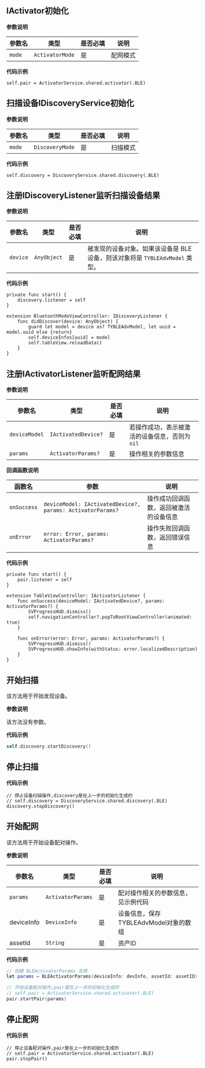 ## IActivator初始化

**参数说明**

| 参数名 | 类型 | 是否必填 | 说明 |
| --- | --- | --- | --- |
| `mode` | `ActivatorMode` | 是 | 配网模式 |

**代码示例**

```
self.pair = ActivatorService.shared.activator(.BLE)
```

## 扫描设备IDiscoveryService初始化

**参数说明**

| 参数名 | 类型 | 是否必填 | 说明 |
| --- | --- | --- | --- |
| `mode` | `DiscoveryMode` | 是 | 扫描模式 |

**代码示例**

```
self.discovery = DiscoveryService.shared.discovery(.BLE)
```

## 注册IDiscoveryListener监听扫描设备结果

**参数说明**

| 参数名 | 类型 | 是否必填 | 说明 |
| --- | --- | --- | --- |
| `device` | `AnyObject` | 是 | 被发现的设备对象。如果该设备是 BLE 设备，则该对象将是 `TYBLEAdvModel` 类型。 |

**代码示例**

```
private func start() {
    discovery.listener = self    
}

extension BluetoothModeViewController: IDiscoveryListener {
    func didDiscover(device: AnyObject) {
        guard let model = device as? TYBLEAdvModel, let uuid = model.uuid else {return}
        self.deviceInfos[uuid] = model
        self.tableView.reloadData()
    }
}
```

## 注册IActivatorListener监听配网结果

**参数说明**

| 参数名 | 类型 | 是否必填 | 说明 |
| --- | --- | --- | --- |
| `deviceModel` | `IActivatedDevice?` | 是 | 若操作成功，表示被激活的设备信息，否则为 `nil` |
| `params` | `ActivatorParams?` | 是 | 操作相关的参数信息 |

**回调函数说明**

| 函数名 | 参数 | 说明 |
| --- | --- | --- |
| `onSuccess` | `deviceModel: IActivatedDevice?, params: ActivatorParams?` | 操作成功回调函数，返回被激活的设备信息 |
| `onError` | `error: Error, params: ActivatorParams?` | 操作失败回调函数，返回错误信息 |

**代码示例**

```
private func start() {
    pair.listener = self    
}

extension TableViewController: IActivatorListener {
    func onSuccess(deviceModel: IActivatedDevice?, params: ActivatorParams?) {
        SVProgressHUD.dismiss()
        self.navigationController?.popToRootViewController(animated: true)
    }
    
    func onError(error: Error, params: ActivatorParams?) {
        SVProgressHUD.dismiss()
        SVProgressHUD.showInfo(withStatus: error.localizedDescription)
    }
}
```

## 开始扫描

该方法用于开始发现设备。

**参数说明**

该方法没有参数。

**代码示例**

```swift
self.discovery.startDiscovery()
```

## 停止扫描

**代码示例**

```
// 停止设备扫描操作,discovery是在上一步的初始化生成的
// self.discovery = DiscoveryService.shared.discovery(.BLE)
discovery.stopDiscovery()
```

## 开始配网

该方法用于开始设备配对操作。

**参数说明**

| 参数名 | 类型 | 是否必填 | 说明 |
| --- | --- | --- | --- |
| `params` | `ActivatorParams` | 是 | 配对操作相关的参数信息，见示例代码 |
| deviceInfo | `DeviceInfo` | 是 | 设备信息，保存TYBLEAdvModel对象的数组|
| assetId | `String` | 是 | 资产ID |

**代码示例**

```swift
// 创建 BLEActivatorParams 实例
let params = BLEActivatorParams(deviceInfo: devInfo, assetId: assetID)

// 开始设备配对操作,pair是在上一步的初始化生成的
// self.pair = ActivatorService.shared.activator(.BLE)
pair.startPair(params)
```

## 停止配网

**代码示例**

```
// 停止设备配对操作,pair是在上一步的初始化生成的
// self.pair = ActivatorService.shared.activator(.BLE)
pair.stopPair()
```